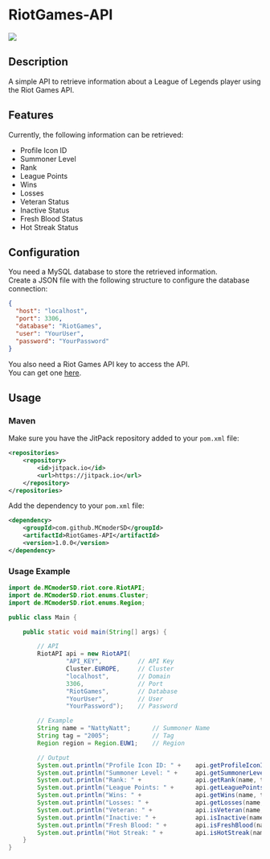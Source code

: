 # RiotGames-API
[![](https://jitpack.io/v/MCmoderSD/RiotGames-API.svg)](https://jitpack.io/#MCmoderSD/RiotGames-API)

## Description
A simple API to retrieve information about a League of Legends player using the Riot Games API.

## Features
Currently, the following information can be retrieved:
- Profile Icon ID
- Summoner Level
- Rank
- League Points
- Wins
- Losses
- Veteran Status
- Inactive Status
- Fresh Blood Status
- Hot Streak Status

## Configuration
You need a MySQL database to store the retrieved information. <br>
Create a JSON file with the following structure to configure the database connection:
```json
{
  "host": "localhost",
  "port": 3306,
  "database": "RiotGames",
  "user": "YourUser",
  "password": "YourPassword"
}
```

You also need a Riot Games API key to access the API. <br>
You can get one [here](https://developer.riotgames.com/).

## Usage

### Maven
Make sure you have the JitPack repository added to your `pom.xml` file:
```xml
<repositories>
    <repository>
        <id>jitpack.io</id>
        <url>https://jitpack.io</url>
    </repository>
</repositories>
```
Add the dependency to your `pom.xml` file:
```xml
<dependency>
    <groupId>com.github.MCmoderSD</groupId>
    <artifactId>RiotGames-API</artifactId>
    <version>1.0.0</version>
</dependency>
```

### Usage Example
```java
import de.MCmoderSD.riot.core.RiotAPI;
import de.MCmoderSD.riot.enums.Cluster;
import de.MCmoderSD.riot.enums.Region;

public class Main {

    public static void main(String[] args) {

        // API
        RiotAPI api = new RiotAPI(
                "API_KEY",          // API Key
                Cluster.EUROPE,     // Cluster
                "localhost",        // Domain
                3306,               // Port
                "RiotGames",        // Database
                "YourUser",         // User
                "YourPassword");    // Password

        // Example
        String name = "NattyNatt";      // Summoner Name
        String tag = "2005";            // Tag
        Region region = Region.EUW1;    // Region

        // Output
        System.out.println("Profile Icon ID: " +    api.getProfileIconId(name, tag, region));
        System.out.println("Summoner Level: " +     api.getSummonerLevel(name, tag, region));
        System.out.println("Rank: " +               api.getRank(name, tag, region));
        System.out.println("League Points: " +      api.getLeaguePoints(name, tag, region));
        System.out.println("Wins: " +               api.getWins(name, tag, region));
        System.out.println("Losses: " +             api.getLosses(name, tag, region));
        System.out.println("Veteran: " +            api.isVeteran(name, tag, region));
        System.out.println("Inactive: " +           api.isInactive(name, tag, region));
        System.out.println("Fresh Blood: " +        api.isFreshBlood(name, tag, region));
        System.out.println("Hot Streak: " +         api.isHotStreak(name, tag, region));
    }
}
```